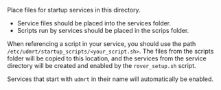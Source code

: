 Place files for startup services in this directory.

- Service files should be placed into the services folder. 
- Scripts run by services should be placed in the scrips folder. 

When referencing a script in your service, you should use the path `/etc/udmrt/startup_scripts/<your_script.sh>`. The files from the scripts folder will be copied to this location, and the services from the service directory will be created and enabled by the `rover_setup.sh` script. 

Services that start with `udmrt` in their name will automatically be enabled.